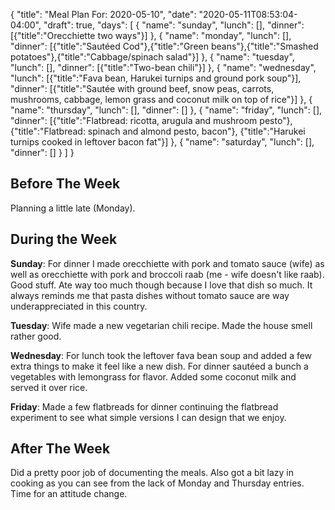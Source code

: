 {
    "title": "Meal Plan For: 2020-05-10",
    "date": "2020-05-11T08:53:04-04:00",
    "draft": true,
    "days": [
        {
            "name": "sunday",
            "lunch": [],
            "dinner": [{"title":"Orecchiette two ways"}]
        },
        {
            "name": "monday",
            "lunch": [],
            "dinner": [{"title":"Sautéed Cod"},{"title":"Green beans"},{"title":"Smashed potatoes"},{"title":"Cabbage/spinach salad"}]
        },
        {
            "name": "tuesday",
            "lunch": [],
            "dinner": [{"title":"Two-bean chili"}]
        },
        {
            "name": "wednesday",
            "lunch": [{"title":"Fava bean, Harukei turnips and ground pork soup"}],
            "dinner": [{"title":"Sautée with ground beef, snow peas, carrots, mushrooms, cabbage, lemon grass and coconut milk on top of rice"}]
        },
        {
            "name": "thursday",
            "lunch": [],
            "dinner": []
        },
        {
            "name": "friday",
            "lunch": [],
            "dinner": [{"title":"Flatbread: ricotta, arugula and mushroom pesto"}, {"title":"Flatbread: spinach and almond pesto, bacon"}, {"title":"Harukei turnips cooked in leftover bacon fat"}]
        },
        {
            "name": "saturday",
            "lunch": [],
            "dinner": []
        }
    ]
}

## Before The Week

Planning a little late (Monday). 


## During the Week

**Sunday**: For dinner I made orecchiette with pork and tomato sauce (wife) as well as orecchiette with pork and broccoli raab (me - wife doesn't like raab). Good stuff. Ate way too much though because I love that dish so much. It always reminds me that pasta dishes without tomato sauce are way underappreciated in this country.

**Tuesday**: Wife made a new vegetarian chili recipe. Made the house smell rather good.

**Wednesday**: For lunch took the leftover fava bean soup and added a few extra things to make it feel like a new dish. For dinner sautéed a bunch a vegetables with lemongrass for flavor. Added some coconut milk and served it over rice.

**Friday**: Made a few flatbreads for dinner continuing the flatbread experiment to see what simple versions I can design that we enjoy.


## After The Week

Did a pretty poor job of documenting the meals. Also got a bit lazy in cooking as you can see from the lack of Monday and Thursday entries. Time for an attitude change.